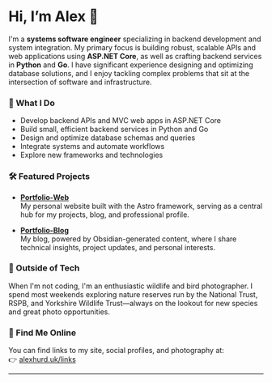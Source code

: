# Hi, I’m Alex 👋

I'm a **systems software engineer** specializing in backend development and system integration. My primary focus is building robust, scalable APIs and web applications using **ASP.NET Core**, as well as crafting backend services in **Python** and **Go**. I have significant experience designing and optimizing database solutions, and I enjoy tackling complex problems that sit at the intersection of software and infrastructure.

### 🚀 What I Do

- Develop backend APIs and MVC web apps in ASP.NET Core  
- Build small, efficient backend services in Python and Go  
- Design and optimize database schemas and queries  
- Integrate systems and automate workflows  
- Explore new frameworks and technologies  

### 🛠️ Featured Projects

- **[Portfolio-Web](https://github.com/Alexzander-Hurd/Portfolio-Web)**  
  My personal website built with the Astro framework, serving as a central hub for my projects, blog, and professional profile.

- **[Portfolio-Blog](https://github.com/Alexzander-Hurd/Portfolio-Blog)**  
  My blog, powered by Obsidian-generated content, where I share technical insights, project updates, and personal interests.

### 🌱 Outside of Tech

When I'm not coding, I'm an enthusiastic wildlife and bird photographer. I spend most weekends exploring nature reserves run by the National Trust, RSPB, and Yorkshire Wildlife Trust—always on the lookout for new species and great photo opportunities.

### 🔗 Find Me Online

You can find links to my site, social profiles, and photography at:  
👉 [alexhurd.uk/links](https://www.alexhurd.uk/links)

---
